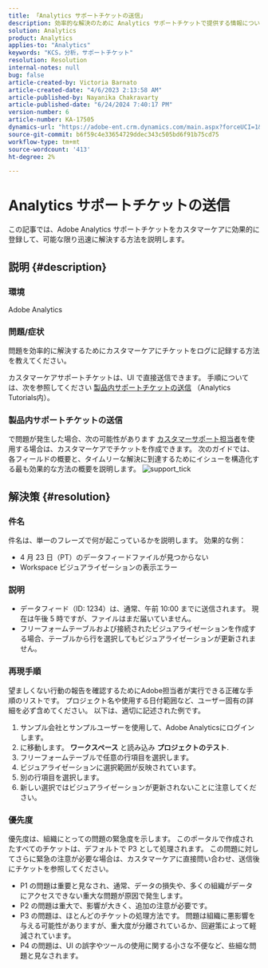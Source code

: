 ```yaml
---
title: 「Analytics サポートチケットの送信」
description: 効率的な解決のために Analytics サポートチケットで提供する情報について説明します。
solution: Analytics
product: Analytics
applies-to: "Analytics"
keywords: "KCS，分析，サポートチケット"
resolution: Resolution
internal-notes: null
bug: false
article-created-by: Victoria Barnato
article-created-date: "4/6/2023 2:13:58 AM"
article-published-by: Nayanika Chakravarty
article-published-date: "6/24/2024 7:40:17 PM"
version-number: 6
article-number: KA-17505
dynamics-url: "https://adobe-ent.crm.dynamics.com/main.aspx?forceUCI=1&pagetype=entityrecord&etn=knowledgearticle&id=648fd6aa-20d4-ed11-a7c7-6045bd006295"
source-git-commit: b6f59c4e33654729ddec343c505bd6f91b75cd75
workflow-type: tm+mt
source-wordcount: '413'
ht-degree: 2%

---
```


# Analytics サポートチケットの送信


この記事では、Adobe Analytics サポートチケットをカスタマーケアに効果的に登録して、可能な限り迅速に解決する方法を説明します。

## 説明 {#description}


### 環境

Adobe Analytics

### 問題/症状

問題を効率的に解決するためにカスタマーケアにチケットをログに記録する方法を教えてください。

カスタマーケアサポートチケットは、UI で直接送信できます。 手順については、次を参照してください [製品内サポートチケットの送信](https://experienceleague.adobe.com/docs/analytics-learn/tutorials/intro-to-analytics/getting-help/in-product-support-ticket-submission.html) （Analytics Tutorials内）。

### 製品内サポートチケットの送信

で問題が発生した場合、次の可能性があります [カスタマーサポート担当者](https://helpx.adobe.com/experience-cloud/supported-users.html)を使用する場合は、カスタマーケアでチケットを作成できます。 次のガイドでは、各フィールドの概要と、タイムリーな解決に到達するためにイシューを構造化する最も効果的な方法の概要を説明します。
![support_tick](https://helpx.adobe.com/content/dam/help/en/analytics/kb/submitting-an-analytics-support-ticket/jcr:content/main-pars/image/support_ticket.png "support_tick")

## 解決策 {#resolution}


### 件名

件名は、単一のフレーズで何が起こっているかを説明します。 効果的な例：

- 4 月 23 日（PT）のデータフィードファイルが見つからない
- Workspace ビジュアライゼーションの表示エラー


### 説明

- データフィード（ID: 1234）は、通常、午前 10:00 までに送信されます。 現在は午後 5 時ですが、ファイルはまだ届いていません。
- フリーフォームテーブルおよび接続されたビジュアライゼーションを作成する場合、テーブルから行を選択してもビジュアライゼーションが更新されません。


### 再現手順

望ましくない行動の報告を確認するためにAdobe担当者が実行できる正確な手順のリストです。 プロジェクト名や使用する日付範囲など、ユーザー固有の詳細を必ず含めてください。 以下は、適切に記述された例です。

1. サンプル会社とサンプルユーザーを使用して、Adobe Analyticsにログインします。
2. に移動します。 <b>ワークスペース</b> と読み込み <b>プロジェクトのテスト</b>.
3. フリーフォームテーブルで任意の行項目を選択します。
4. ビジュアライゼーションに選択範囲が反映されています。
5. 別の行項目を選択します。
6. 新しい選択ではビジュアライゼーションが更新されないことに注意してください。


### 優先度

優先度は、組織にとっての問題の緊急度を示します。 このポータルで作成されたすべてのチケットは、デフォルトで P3 として処理されます。 この問題に対してさらに緊急の注意が必要な場合は、カスタマーケアに直接問い合わせ、送信後にチケットを参照してください。

- P1 の問題は重要と見なされ、通常、データの損失や、多くの組織がデータにアクセスできない重大な問題が原因で発生します。
- P2 の問題は重大で、影響が大きく、追加の注意が必要です。
- P3 の問題は、ほとんどのチケットの処理方法です。 問題は組織に悪影響を与える可能性がありますが、重大度が分離されているか、回避策によって軽減されています。
- P4 の問題は、UI の誤字やツールの使用に関する小さな不便など、些細な問題と見なされます。

<br> 